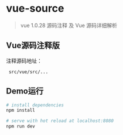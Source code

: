 # vue-source

> vue 1.0.28 源码注释 及 Vue 源码详细解析

## Vue源码注释版

注释源码地址：

```
 src/vue/src/...
```

## Demo运行

``` bash
# install dependencies
npm install

# serve with hot reload at localhost:8080
npm run dev

```

